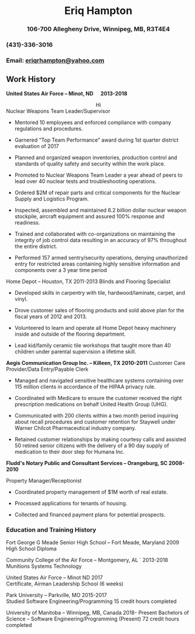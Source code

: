 <md><div align = "center">Eriq Hampton</div> </md>
======
### <md><div align = "center">106-700 Allegheny Drive, Winnipeg, MB, R3T4E4</div> </md>
### (431)-336-3016
### Email: eriqrhampton@yahoo.com

## Work History 

 **United States Air Force – Minot, ND             2013-2018** 
<md><div align = "center"> Hi</div></md>
Nuclear Weapons Team Leader/Supervisor
* Mentored 10 employees and enforced compliance with company regulations and procedures.

*	Garnered “Top Team Performance” award during 1st quarter district evaluation of 2017

*	Planned and organized weapon inventories, production control and standards of quality safety and security within the work place.

*	Promoted to Nuclear Weapons Team Leader a year ahead of peers to lead over 40 nuclear tests and troubleshooting operations.

*	Ordered $2M of repair parts and critical components for the Nuclear Supply and Logistics Program.

*	Inspected, assembled and maintained 6.2 billion dollar nuclear weapon stockpile, aircraft equipment and assured 100% response and readiness.

*	Trained and collaborated with co-organizations on maintaining the integrity of job control data resulting in an accuracy of 97% throughout the entire district.

*	Performed 157 armed sentry/security operations, denying unauthorized entry for restricted areas containing highly sensitive information and components over a 3 year time period

Home Depot – Houston, TX						2011-2013
Blinds and Flooring Specialist

*	Developed skills in carpentry with tile, hardwood/laminate, carpet, and vinyl.

*	Drove customer sales of flooring products and sold above plan for the fiscal years of 2012 and 2013.

*	Volunteered to learn and operate all Home Depot heavy machinery inside and outside of the flooring department.

*	Lead kid/family ceramic tile workshops that taught more than 40 children under parental supervision a lifetime skill.  



**Aegis Communication Group Inc. – Killeen, TX				2010-2011**
Customer Care Provider/Data Entry/Payable Clerk

*	Managed and navigated sensitive healthcare systems containing over 115 million clients in accordance of the HIPAA privacy rule.

*	Coordinated with Medicare to ensure the customer received the right prescription medications on behalf United Health Group (UHG).

*	Communicated with 200 clients within a two month period inquiring about recall procedures and customer retention for Staywell under Warner Chilcot Pharmaceutical industry company.

*	Retained customer relationships by making courtesy calls and assisted 50 retired senior citizens with the delivery of a 90 day supply of medication to their door step for Humana Inc.

**Fludd's Notary Public and Consultant Services – Orangeburg, SC                                                   2008-2010**

Property Manager/Receptionist

*	Coordinated property management of $1M worth of real estate.

*	Processed applications for tenants of housing.

*	Collected and financed payment plans for potential prospects.


### Education and Training History

Fort George G Meade Senior High School – Fort Meade, Maryland			             2009
High School Diploma

Community College of the Air Force – Montgomery, AL				`	   2013-2018
Munitions Systems Technology

United States Air Force – Minot ND						                        2017	
Certificate, Airman Leadership School (6 weeks)						  

Park University – Parkville, MO									  2015-2017	         
Studied Software Engineering/Programming
15 credit hours completed

University of Manitoba – Winnipeg, MB, Canada						  2018- Present
Bachelors of Science – Software Engineering/Programming (Present)
72 credit hours completed








